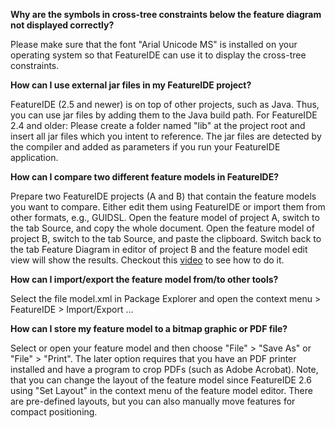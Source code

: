 **Why are the symbols in cross-tree constraints below the feature diagram not displayed correctly?**

Please make sure that the font "Arial Unicode MS" is installed on your operating system so that FeatureIDE can use it to display the cross-tree constraints.

**How can I use external jar files in my FeatureIDE project?**

FeatureIDE (2.5 and newer) is on top of other projects, such as Java. Thus, you can use jar files by adding them to the Java build path.
For FeatureIDE 2.4 and older: Please create a folder named "lib" at the project root and insert all jar files which you intent to reference. The jar files are detected by the compiler and added as parameters if you run your FeatureIDE application. 

**How can I compare two different feature models in FeatureIDE?**

Prepare two FeatureIDE projects (A and B) that contain the feature models you want to compare. Either edit them using FeatureIDE or import them from other formats, e.g., GUIDSL.
Open the feature model of project A, switch to the tab Source, and copy the whole document.
Open the feature model of project B, switch to the tab Source, and paste the clipboard.
Switch back to the tab Feature Diagram in editor of project B and the feature model edit view will show the results.
Checkout this [video](http://wwwiti.cs.uni-magdeburg.de/iti_db/research/featureide/videos/CompareFMs.avi) to see how to do it.

**How can I import/export the feature model from/to other tools?**

Select the file model.xml in Package Explorer and open the context menu > FeatureIDE > Import/Export ...

**How can I store my feature model to a bitmap graphic or PDF file?**

Select or open your feature model and then choose "File" > "Save As" or "File" > "Print". The later option requires that you have an PDF printer installed and have a program to crop PDFs (such as Adobe Acrobat). 
Note, that you can change the layout of the feature model since FeatureIDE 2.6 using "Set Layout" in the context menu of the feature model editor. There are pre-defined layouts, but you can also manually move features for compact positioning.
